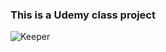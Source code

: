 ### This is a Udemy class project
![Keeper](https://user-images.githubusercontent.com/78308927/131917715-45aba3bb-06a5-4dc8-a99d-86ded06dc318.gif)
